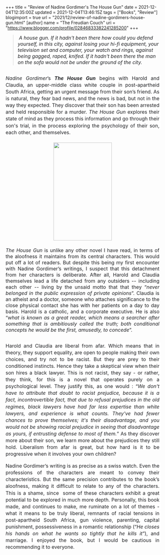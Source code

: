 +++
title = "Review of Nadine Gordimer's The House Gun"
date = 2021-12-04T12:35:00Z
updated = 2021-12-04T13:46:15Z
tags = ["Books", "Review"]
blogimport = true 
url = "2021/12/review-of-nadine-gordimers-house-gun.html"
[author]
	name = "The Freudian Couch"
	uri = "https://www.blogger.com/profile/02846833382241285200"
+++

<p></p><blockquote>&nbsp;<span face="Roboto, sans-serif" style="background-color: white; color: #202124; font-size: 12pt; font-style: italic; text-align: center; white-space: pre-wrap;">A house gun. If it hadn't been there how could you defend yourself, in this city, against losing your hi-fi equipment, your television set and computer, your watch and rings, against being gagged, raped, knifed. If it hadn't been there the man on the sofa would not be under the ground of the city.</span></blockquote><span face="Roboto, sans-serif" style="background-color: white; color: #202124; font-size: 12pt; font-style: italic; text-align: center; white-space: pre-wrap;"></span><p></p><span id="docs-internal-guid-d94ddb9a-7fff-fa97-508e-1c951f1a1647"><br /><p dir="ltr" style="line-height: 1.38; margin-bottom: 0pt; margin-top: 0pt; text-align: justify;"><span face="Roboto, sans-serif" style="background-color: white; color: #202124; font-size: 12pt; font-variant-east-asian: normal; font-variant-numeric: normal; vertical-align: baseline; white-space: pre-wrap;"><i>Nadine Gordimer</i>’s <b><i>The House Gun</i></b> begins with Harold and Claudia, an upper-middle class white couple in post-apartheid South Africa, getting an urgent message from their son’s friend. As is natural, they fear bad news, and the news is bad, but not in the way they expected. They discover that their son has been arrested and held responsible for a murder. <i>The House Gun</i> explores their state of mind as they process this information and go through their son's trial, in the process exploring the psychology of their son, each other, and themselves.</span></p><p dir="ltr" style="line-height: 1.38; margin-bottom: 0pt; margin-top: 0pt;"><span face="Roboto, sans-serif" style="background-color: white; color: #202124; font-size: 12pt; font-variant-east-asian: normal; font-variant-numeric: normal; vertical-align: baseline; white-space: pre-wrap;"><br /></span></p><p dir="ltr" style="line-height: 1.38; margin-bottom: 0pt; margin-top: 0pt;"></p><div class="separator" style="clear: both; text-align: center;"><a href="https://blogger.googleusercontent.com/img/b/R29vZ2xl/AVvXsEiOgDKr3e5B5mfqHbbQqi8DegxlbCcekLLk6vmyZ2DUxWXYzkBM-uFERX6cZ3hZN9ATn6bWFRHzcaDNNED8bwQlulTlsFVYqJqpYZHHflmaIFZWE687WrtzLROaRG7jCMhv1qTjHHB3Ch9T/s3657/PXL_20211204_165348181.MP.jpg" style="margin-left: 1em; margin-right: 1em;"><img border="0" data-original-height="3657" data-original-width="2187" height="320" src="https://blogger.googleusercontent.com/img/b/R29vZ2xl/AVvXsEiOgDKr3e5B5mfqHbbQqi8DegxlbCcekLLk6vmyZ2DUxWXYzkBM-uFERX6cZ3hZN9ATn6bWFRHzcaDNNED8bwQlulTlsFVYqJqpYZHHflmaIFZWE687WrtzLROaRG7jCMhv1qTjHHB3Ch9T/s320/PXL_20211204_165348181.MP.jpg" width="191" /></a></div><span face="Roboto, sans-serif" style="background-color: white; color: #202124; font-size: 12pt; font-variant-east-asian: normal; font-variant-numeric: normal; vertical-align: baseline; white-space: pre-wrap;"><p dir="ltr" style="line-height: 1.38; margin-bottom: 0pt; margin-top: 0pt;"><span face="Roboto, sans-serif" style="background-color: white; color: #202124; font-size: 12pt; font-variant-east-asian: normal; font-variant-numeric: normal; vertical-align: baseline; white-space: pre-wrap;"><br /></span></p><div style="text-align: justify;"><span style="font-size: 12pt; font-variant-east-asian: normal; font-variant-numeric: normal; vertical-align: baseline;"><i>The House Gun</i> is unlike any other novel I have read, in terms of the aloofness it maintains from its central characters. This would put off a lot of readers. But despite this being my first encounter with Nadine Gordimer’s writings, I suspect that this detachment from her characters is deliberate. After all, Harold and Claudia themselves lead a life detached from any outsiders -- including each other -- living by the unsaid motto that that they “</span><span style="font-size: 12pt; font-style: italic; font-variant-east-asian: normal; font-variant-numeric: normal; vertical-align: baseline;">never belonged in the public expression of private opinions</span><span style="font-size: 12pt; font-variant-east-asian: normal; font-variant-numeric: normal; vertical-align: baseline;">”. Claudia is an atheist and a doctor, someone who attaches significance to the close physical contact she has with her patients on a day to day basis. Harold is a catholic, and a corporate executive. He is also “<i>what is known as a great reader, which means a searcher after something that is ambitiously called the truth; both conditional concepts he would be the first, amusedly, to concede</i>”.&nbsp;</span></div></span><p></p><div style="text-align: justify;"><br /></div><p dir="ltr" style="line-height: 1.38; margin-bottom: 0pt; margin-top: 0pt; text-align: justify;"><span face="Roboto, sans-serif" style="background-color: white; color: #202124; font-size: 12pt; font-variant-east-asian: normal; font-variant-numeric: normal; vertical-align: baseline; white-space: pre-wrap;">Harold and Claudia are liberal from afar. Which means that in theory, they support equality, are open to people making their own choices, and try not to be racist. But they are prey to their conditioned instincts. Hence they take a skeptical view when their son hires a black lawyer. This is not racist, they say - or rather, they think, for this is a novel that operates purely on a psychological level. They justify this, as one would : “</span><span face="Roboto, sans-serif" style="background-color: white; color: #202124; font-size: 12pt; font-style: italic; font-variant-east-asian: normal; font-variant-numeric: normal; vertical-align: baseline; white-space: pre-wrap;">We don't have to attribute that doubt to racist prejudice, because it is a fact, incontrovertible fact, that due to refusal prejudices in the old regimes, black lawyers have had far less expertise than white lawyers, and experience is what counts. They've had fewer chances to prove themselves; it's their disadvantage, and you would not be showing racial prejudice in seeing that disadvantage as yours, if entrusting defense to most of them.</span><span face="Roboto, sans-serif" style="background-color: white; color: #202124; font-size: 12pt; font-variant-east-asian: normal; font-variant-numeric: normal; vertical-align: baseline; white-space: pre-wrap;">” As they discover more about their son, we learn more about the prejudices they still hold. Liberalism from afar is great, but how hard is it to be progressive when it involves your own children?&nbsp;</span></p><div style="text-align: justify;"><br /></div><p dir="ltr" style="line-height: 1.38; margin-bottom: 0pt; margin-top: 0pt; text-align: justify;"><span face="Roboto, sans-serif" style="background-color: white; color: #202124; font-size: 12pt; font-variant-east-asian: normal; font-variant-numeric: normal; vertical-align: baseline; white-space: pre-wrap;">Nadine Gordimer’s writing is as precise as a swiss watch. Even the professions of the characters are meant to convey their characteristics. But the same precision contributes to the book’s aloofness, making it difficult to relate to any of the characters. This is a shame, since  some of these characters exhibit a great potential to be explored in much more depth. Personally, this book made, and continues to make, me ruminate on a lot of themes - what it means to be truly liberal, remnants of racial tensions in post-apartheid South Africa, gun violence, parenting, capital punishment, possessiveness in a romantic relationship (“</span><span face="Roboto, sans-serif" style="background-color: white; color: #202124; font-size: 12pt; font-style: italic; font-variant-east-asian: normal; font-variant-numeric: normal; vertical-align: baseline; white-space: pre-wrap;">He closes his hands on what he wants so tightly that he kills it</span><span face="Roboto, sans-serif" style="background-color: white; color: #202124; font-size: 12pt; font-variant-east-asian: normal; font-variant-numeric: normal; vertical-align: baseline; white-space: pre-wrap;">”), and marriage. I enjoyed the book, but I would be cautious in recommending it to everyone.</span></p><div><span face="Roboto, sans-serif" style="background-color: white; color: #202124; font-size: 12pt; font-variant-east-asian: normal; font-variant-numeric: normal; vertical-align: baseline; white-space: pre-wrap;"><br /></span></div></span>
